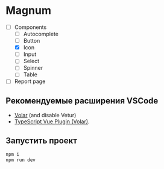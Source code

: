 # Magnum

- [ ] Components
  - [ ] Autocomplete
  - [ ] Button
  - [x] Icon
  - [ ] Input
  - [ ] Select
  - [ ] Spinner
  - [ ] Table
- [ ] Report page

## Рекомендуемые расширения VSCode

- [Volar](https://marketplace.visualstudio.com/items?itemName=Vue.volar) (and disable Vetur) 
- [TypeScript Vue Plugin (Volar)](https://marketplace.visualstudio.com/items?itemName=Vue.vscode-typescript-vue-plugin).

## Запустить проект

```sh
npm i
npm run dev
```
